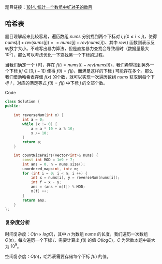 题目链接：[1814. 统计一个数组中好对子的数目](https://leetcode.cn/problems/count-nice-pairs-in-an-array/)

## 哈希表

题目理解起来比较容易，遍历数组 $nums$ 分别找到两个下标对 $i, j(0 \le i \lt j)$，使得 $nums[i] + rev(sums[j]) == nums[j] + rev(nums[i])$、其中 $rev()$ 函数则表示反转数字大小。不难写出暴力算法，但是直接暴力查找会导致超时（数据量最大 $10^5$），那么可以考虑优化一下查找另一个下标的过程。

当我们确定一个 $i$ 时，存在 $f(i) = nums[i] - rev(nums[i])$，我们希望找到另外一个下标 $j (j \in [0,i-1])$ 使得 $f(i) = f(j)$，而满足这样的下标 $j$ 可能存在多个。那么我们借助哈希表存储 $f(x)$ 的个数，就可以实现一次遍历数组 $nums$ 获取到每个下标 $i$ ，对应的满足等式 $f(i) =f(j)$ 中下标 $j$ 的全部个数。

Code

```c++
class Solution {
public:
    
    int reverseNum(int x) {
        int a = 0;
        while (x != 0) {
            a = a * 10 + x % 10;
            x /= 10;
        }
        return a;
    }

    int countNicePairs(vector<int>& nums) {
        const int MOD = 1e9 + 7;
        int ans = 0, n = nums.size();
        unordered_map<int, int> m;
        for (int i = 0; i < n; i ++) {
            int x = nums[i], y = reverseNum(nums[i]);
            int f = x - y;
            ans = (ans + m[f]) % MOD;
            m[f] ++;
        }
        return ans;
    }
};
```

### 复杂度分析

时间复杂度：$O(n \times logC)$，其中 $n$ 为数组 $nums$ 的长度，我们遍历一次数组 $O(n)$，每次遍历一个下标 $i$，需要计算出 $f(i)$ 的值 $O(logC)$，$C$ 为常数本题中最大为 $10^9$。

空间复杂度：$O(n)$，哈希表需要存储每个下标 $f(i)$ 的值。